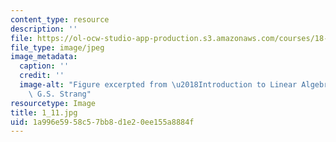 ```yaml
---
content_type: resource
description: ''
file: https://ol-ocw-studio-app-production.s3.amazonaws.com/courses/18-06sc-linear-algebra-fall-2011/1a996e5958c57bb8d1e20ee155a8884f_1_11.jpg
file_type: image/jpeg
image_metadata:
  caption: ''
  credit: ''
  image-alt: "Figure excerpted from \u2018Introduction to Linear Algebra\u2019 by\
    \ G.S. Strang"
resourcetype: Image
title: 1_11.jpg
uid: 1a996e59-58c5-7bb8-d1e2-0ee155a8884f
---
```

